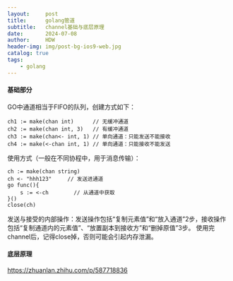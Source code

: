 ```yaml
---
layout:     post
title:      golang管道
subtitle:   channel基础与底层原理
date:       2024-07-08
author:     HDW
header-img: img/post-bg-ios9-web.jpg
catalog: true
tags:
    - golang
---
```


#### 基础部分

GO中通道相当于FIFO的队列，创建方式如下：
```
ch1 := make(chan int)      // 无缓冲通道
ch2 := make(chan int, 3)   // 有缓冲通道
ch3 := make(chan<- int, 1) // 单向通道：只能发送不能接收
ch4 := make(<-chan int, 1) // 单向通道：只能接收不能发送
```

使用方式（一般在不同协程中，用于消息传输）：
```
ch := make(chan string)
ch <- "hhh123"     // 发送进通道
go func(){
    s := <-ch        // 从通道中获取
}()
close(ch)
```
发送与接受的内部操作：发送操作包括“复制元素值”和“放入通道”2步，接收操作包括“复制通道内的元素值”、“放置副本到接收方”和“删掉原值”3步。
使用完channel后，记得close掉，否则可能会引起内存泄漏。

#### 底层原理

<https://zhuanlan.zhihu.com/p/587718836>

